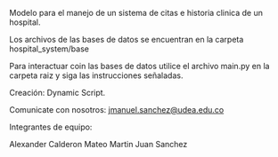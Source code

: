 Modelo para el manejo de un sistema de citas e historia clinica de un hospital.

Los archivos de las bases de datos se encuentran en la carpeta hospital_system/base

Para interactuar coin las bases de datos utilice el archivo main.py en la carpeta raiz y siga las instrucciones señaladas.

Creación: Dynamic Script.

Comunicate con nosotros: jmanuel.sanchez@udea.edu.co

Integrantes de equipo:

Alexander Calderon
Mateo Martin
Juan Sanchez
